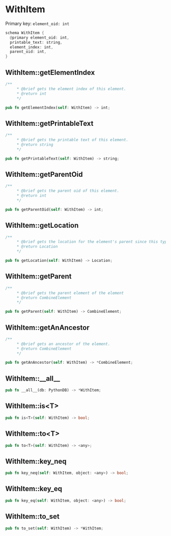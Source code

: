 # WithItem

Primary key: `element_oid: int`

```rust
schema WithItem {
  @primary element_oid: int,
  printable_text: string,
  element_index: int,
  parent_oid: int,
}
```
## WithItem::getElementIndex

```rust
/**
     * @brief gets the element index of this element.
     * @return int
     */
```
```rust
pub fn getElementIndex(self: WithItem) -> int;
```
## WithItem::getPrintableText

```rust
/**
     * @brief gets the printable text of this element.
     * @return string
     */
```
```rust
pub fn getPrintableText(self: WithItem) -> string;
```
## WithItem::getParentOid

```rust
/**
     * @brief gets the parent oid of this element.
     * @return int
     */
```
```rust
pub fn getParentOid(self: WithItem) -> int;
```
## WithItem::getLocation

```rust
/**
     * @brief gets the location for the element's parent since this type has no location info.
     * @return Location
     */
```
```rust
pub fn getLocation(self: WithItem) -> Location;
```
## WithItem::getParent

```rust
/**
     * @brief gets the parent element of the element
     * @return CombineElement 
     */
```
```rust
pub fn getParent(self: WithItem) -> CombineElement;
```
## WithItem::getAnAncestor

```rust
/**
     * @brief gets an ancestor of the element.
     * @return CombineElement 
     */
```
```rust
pub fn getAnAncestor(self: WithItem) -> *CombineElement;
```
## WithItem::\_\_all\_\_

```rust
pub fn __all__(db: PythonDB) -> *WithItem;
```
## WithItem::is\<T\>

```rust
pub fn is<T>(self: WithItem) -> bool;
```
## WithItem::to\<T\>

```rust
pub fn to<T>(self: WithItem) -> <any>;
```
## WithItem::key\_neq

```rust
pub fn key_neq(self: WithItem, object: <any>) -> bool;
```
## WithItem::key\_eq

```rust
pub fn key_eq(self: WithItem, object: <any>) -> bool;
```
## WithItem::to\_set

```rust
pub fn to_set(self: WithItem) -> *WithItem;
```
